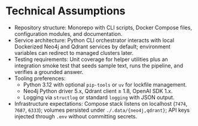 # Technical Assumptions

- Repository structure: Monorepo with CLI scripts, Docker Compose files, configuration modules, and documentation.
- Service architecture: Python CLI orchestrator interacts with local Dockerized Neo4j and Qdrant services by default; environment variables can redirect to managed clusters later.
- Testing requirements: Unit coverage for helper utilities plus an integration smoke test that seeds sample text, runs the pipeline, and verifies a grounded answer.
- Tooling preferences:
  - Python 3.12 with optional `pip-tools` or `uv` for lockfile management.
  - Neo4j Python driver 5.x, Qdrant client ≥ 1.8, OpenAI SDK 1.x.
  - Logging via `structlog` or standard `logging` with JSON output.
- Infrastructure expectations: Compose stack listens on localhost (`7474`, `7687`, `6333`); volumes persisted under `./.data/{neo4j,qdrant}`; API keys injected through `.env` without committing secrets.
